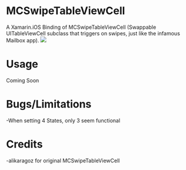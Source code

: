 MCSwipeTableViewCell
====================

A Xamarin.iOS Binding of MCSwipeTableViewCell (Swappable UITableViewCell subclass that triggers on swipes, just like the infamous Mailbox app).
<img src="https://raw.github.com/alikaragoz/MCSwipeTableViewCell/master/github-assets/mcswipe-front.png" />

Usage
====================
Coming Soon


Bugs/Limitations
====================
-When setting 4 States, only 3 seem functional<br />


Credits
====================
-alikaragoz for original MCSwipeTableViewCell